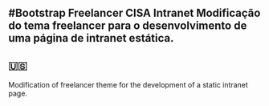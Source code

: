 #Bootstrap Freelancer CISA Intranet
Modificação do tema freelancer para o desenvolvimento de uma página de intranet estática.
----
## :us:
Modification of freelancer theme for the development of a static intranet page.
